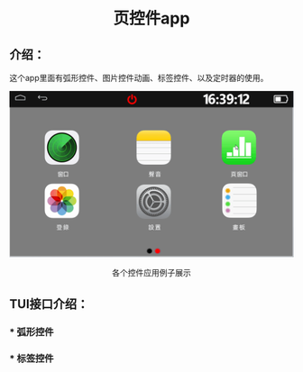<h1 align="center"> 页控件app </h1>

## 介绍：
这个app里面有弧形控件、图片控件动画、标签控件、以及定时器的使用。

<p align="center">
<img src="https://github.com/TUISYS/image/blob/main/page.gif">
</p>
<p align="center">
各个控件应用例子展示
</p>

## TUI接口介绍：

### * 弧形控件

### * 标签控件


